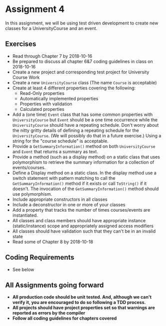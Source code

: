 # Assignment 4

In this assignment, we will be using test driven development to create new classes for a UniversityCourse and an event.

## Exercises

* Read through Chapter 7 by 2018-10-16
* Be prepared to discuss all chapter 6&7 coding guidelines in class on 2018-10-16
* Create a new project and corresponding test project for University Course Work
* Create a new `UniversityCourse` class (The name `Course` is acceptable)
* Create at least 4 different properties covering the following:
  * Read-Only properties
  * Automatically implemented properties
  * Properties with validation
  * Calculated properties
* Add a (one time) `Event` class that has some common properties with `UniversityCourse` but `Event` should be a one time occurrence while the `UniversityCourse` should have a repeating schedule. Don't worry about the nitty gritty details of defining a repeating schedule for the `UniversityCourse`.  (We will possibly do that in a future exercise.)  Using a string for the "course schedule" is acceptable.
* Provide a `GetSummaryInformation()` method on both `UniversityCourse` and `Event` that returns a summary as text.
* Provide a method (such as a display method) on a static class that uses polymorphism to retrieve the summary information for a collection of events/courses.
* Define a Display method on a static class.  In the display method use a switch statement with pattern matching to call the `GetSummaryInformation()` method if it exists or call `ToString()` if it doesn't. The invocation of the `GetSummaryInformation()` method should use polymorphism.
* Include appropriate constructors in all classes
* Include a deconstructor in one or more of your classes
* Add a property that tracks the number of times courses/events are instantiated.
* All classes and class members should have appropriate instance (static/instance) scope and appropriately assigned access modifiers
* All classes should have validation such that they can't be in an invalid state
* Read some of Chapter 8 by 2018-10-18

## Coding Requirements

* See below

## All Assignments going forward

* **All production code should be unit tested.  And, although we can't verify it, you are encouraged to do so following a TDD process.**
* **All projects should have project properties set so that warnings are reported as errors by the compiler**
* **Follow all coding guidelines for chapters covered**
